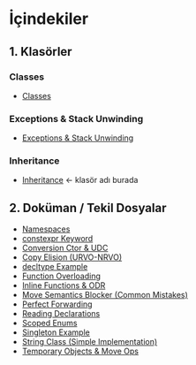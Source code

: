 # İçindekiler

## 1. Klasörler
### Classes
- [Classes](Classes/)
### Exceptions & Stack Unwinding
- [Exceptions & Stack Unwinding](Exceptions&Stack_Unwinding/)
### Inheritance
- [Inheritance](Inheritence/)   ← klasör adı burada

## 2. Doküman / Tekil Dosyalar
- [Namespaces](Namespaces.md)
- [constexpr Keyword](constexpr_keyword.md)
- [Conversion Ctor & UDC](conversion_ctor&UDC.md)
- [Copy Elision (URVO-NRVO)](copy_elision(URVO_NRVO).md)
- [decltype Example](decltype.cpp)
- [Function Overloading](function_overloading.md)
- [Inline Functions & ODR](inline_functions&ODR.txt)
- [Move Semantics Blocker (Common Mistakes)](move_semantics_blocker(common_mistakes).txt)
- [Perfect Forwarding](perfect_forwarding.txt)
- [Reading Declarations](reading_declarations.txt)
- [Scoped Enums](scoped_enums.md)
- [Singleton Example](singleton.cpp)
- [String Class (Simple Implementation)](string_class(simple_implementation).cpp)
- [Temporary Objects & Move Ops](temp_objs&move_ops.txt)
